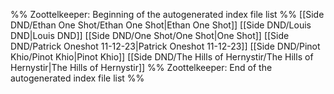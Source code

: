 %% Zoottelkeeper: Beginning of the autogenerated index file list  %%
 [[Side DND/Ethan One Shot/Ethan One Shot|Ethan One Shot]]
 [[Side DND/Louis DND|Louis DND]]
 [[Side DND/One Shot/One Shot|One Shot]]
 [[Side DND/Patrick Oneshot 11-12-23|Patrick Oneshot 11-12-23]]
 [[Side DND/Pinot Khio/Pinot Khio|Pinot Khio]]
 [[Side DND/The Hills of Hernystir/The Hills of Hernystir|The Hills of Hernystir]]
%% Zoottelkeeper: End of the autogenerated index file list  %%
